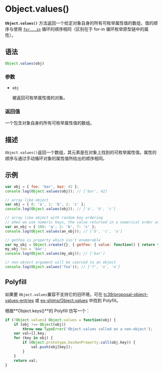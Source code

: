 # Object.values()

**`Object.values()`** 方法返回一个给定对象自身的所有可枚举属性值的数组，值的顺序与使用 [`for...in`](https://developer.mozilla.org/zh-CN/docs/Web/JavaScript/Reference/Statements/for...in) 循环的顺序相同（区别在于 for-in 循环枚举原型链中的属性）。

## 语法

```js
Object.values(obj)
```

### 参数

- `obj`

    被返回可枚举属性值的对象。

### 返回值

一个包含对象自身的所有可枚举属性值的数组。

## 描述

`Object.values()`返回一个数组，其元素是在对象上找到的可枚举属性值。属性的顺序与通过手动循环对象的属性值所给出的顺序相同。

## 示例

```js
var obj = { foo: 'bar', baz: 42 };
console.log(Object.values(obj)); // ['bar', 42]

// array like object
var obj = { 0: 'a', 1: 'b', 2: 'c' };
console.log(Object.values(obj)); // ['a', 'b', 'c']

// array like object with random key ordering
// when we use numeric keys, the value returned in a numerical order according to the keys
var an_obj = { 100: 'a', 2: 'b', 7: 'c' };
console.log(Object.values(an_obj)); // ['b', 'c', 'a']

// getFoo is property which isn't enumerable
var my_obj = Object.create({}, { getFoo: { value: function() { return this.foo; } } });
my_obj.foo = 'bar';
console.log(Object.values(my_obj)); // ['bar']

// non-object argument will be coerced to an object
console.log(Object.values('foo')); // ['f', 'o', 'o']
```

## Polyfill

如果要 `Object.values`兼容不支持它的旧环境，可在 [tc39/proposal-object-values-entries](https://github.com/tc39/proposal-object-values-entries) 或 [es-shims/Object.values](https://github.com/es-shims/Object.values) 中找到 Polyfill。

根据**Object.keys()**的 Polyfill 仿写一个：

```js
if (!Object.values) Object.values = function(obj) {
    if (obj !== Object(obj))
        throw new TypeError('Object.values called on a non-object');
    var val=[],key;
    for (key in obj) {
        if (Object.prototype.hasOwnProperty.call(obj,key)) {
            val.push(obj[key]);
        }
    }
    return val;
}
```